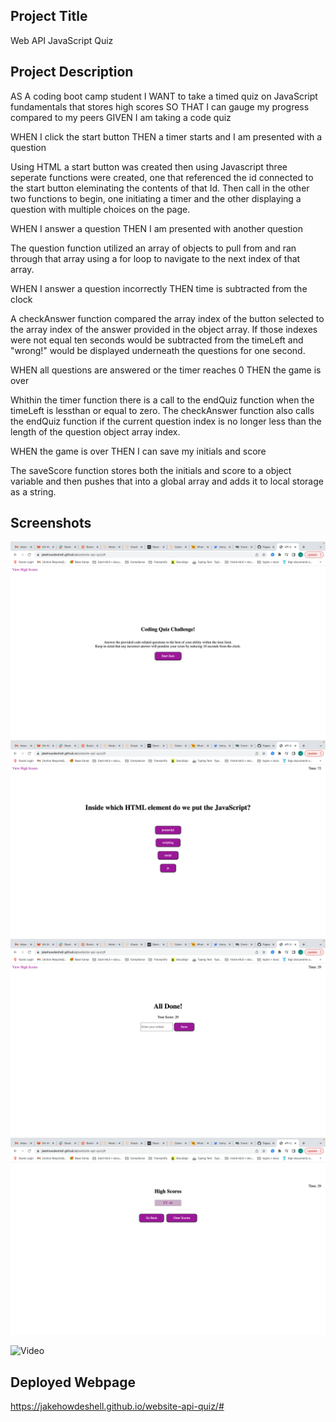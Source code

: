 ## Project Title

Web API JavaScript Quiz

## Project Description

AS A coding boot camp student
I WANT to take a timed quiz on JavaScript fundamentals that stores high scores
SO THAT I can gauge my progress compared to my peers
GIVEN I am taking a code quiz

WHEN I click the start button
THEN a timer starts and I am presented with a question

Using HTML a start button was created then using Javascript three seperate functions were created, one that referenced the id connected to the start button eleminating the contents of that Id. Then call in the other two functions to begin, one initiating a timer and the other displaying a question with multiple choices on the page.

WHEN I answer a question
THEN I am presented with another question

The question function utilized an array of objects to pull from and ran through that array using a for loop to navigate to the next index of that array.

WHEN I answer a question incorrectly
THEN time is subtracted from the clock

A checkAnswer function compared the array index of the button selected to the array index of the answer provided in the object array. If those indexes were not equal ten seconds would be subtracted from the timeLeft and "wrong!" would be displayed underneath the questions for one second.

WHEN all questions are answered or the timer reaches 0
THEN the game is over

Whithin the timer function there is a call to the endQuiz function when the timeLeft is lessthan or equal to zero. The checkAnswer function also calls the endQuiz function if the current question index is no longer less than the length of the question object array index.

WHEN the game is over
THEN I can save my initials and score

The saveScore function stores both the initials and score to a object variable and then pushes that into a global array and adds it to local storage as a string.

## Screenshots

![Start-page](images/StartPage.png)
![Question-page](images/QuestionPage.png)
![Submission-Page](images/SubmissionPage.png)
![HIghscore-Page](images/HighscorePage.png)

![Video](https://watch.screencastify.com/v/tb8PlLC3pwMdJEO091aJ)

## Deployed Webpage

https://jakehowdeshell.github.io/website-api-quiz/#
